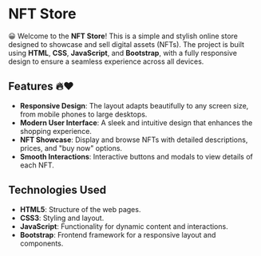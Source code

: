 # NFT Store
😀
Welcome to the **NFT Store**! This is a simple and stylish online store designed to showcase and sell digital assets (NFTs). The project is built using **HTML**, **CSS**, **JavaScript**, and **Bootstrap**, with a fully responsive design to ensure a seamless experience across all devices.

## Features 🔥❤️

- **Responsive Design**: The layout adapts beautifully to any screen size, from mobile phones to large desktops.
- **Modern User Interface**: A sleek and intuitive design that enhances the shopping experience.
- **NFT Showcase**: Display and browse NFTs with detailed descriptions, prices, and "buy now" options.
- **Smooth Interactions**: Interactive buttons and modals to view details of each NFT.

## Technologies Used

- **HTML5**: Structure of the web pages.
- **CSS3**: Styling and layout.
- **JavaScript**: Functionality for dynamic content and interactions.
- **Bootstrap**: Frontend framework for a responsive layout and components.
